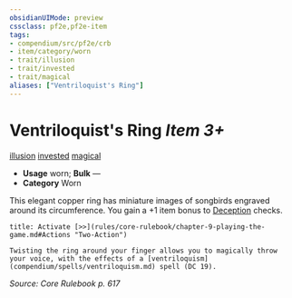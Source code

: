 ```yaml
---
obsidianUIMode: preview
cssclass: pf2e,pf2e-item
tags:
- compendium/src/pf2e/crb
- item/category/worn
- trait/illusion
- trait/invested
- trait/magical
aliases: ["Ventriloquist's Ring"]
---
```

# Ventriloquist's Ring *Item 3+*  
[illusion](rules/traits/illusion.md)  [invested](rules/traits/invested.md)  [magical](rules/traits/magical.md)  

- **Usage** worn; **Bulk** —
- **Category** Worn

This elegant copper ring has miniature images of songbirds engraved around its circumference. You gain a +1 item bonus to [Deception](compendium/skills.md#Deception) checks.

```ad-embed-ability
title: Activate [>>](rules/core-rulebook/chapter-9-playing-the-game.md#Actions "Two-Action")

Twisting the ring around your finger allows you to magically throw your voice, with the effects of a [ventriloquism](compendium/spells/ventriloquism.md) spell (DC 19).
```

*Source: Core Rulebook p. 617*